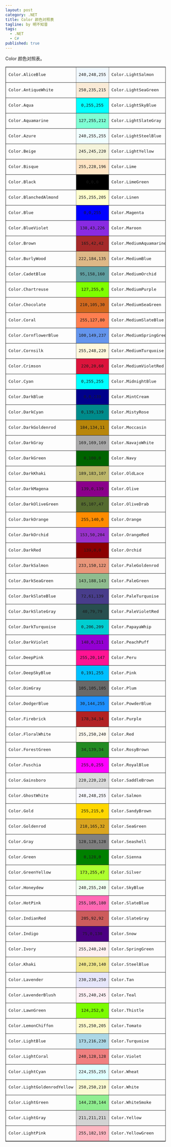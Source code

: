 ```yaml
---
layout: post
category: .NET
title: Color 颜色对照表
tagline: by 明不知昔
tags: 
  - .NET
  - C#
published: true
---
```


Color 颜色对照表。

<!--more-->

<table border="1" cellspacing="0">
<tbody>
<tr>
<td align="left" valign="middle" >
<pre>Color.<a name="A"></a>AliceBlue</pre>
</td>
<td align="center" valign="middle" bgcolor="#F0F8FF" >
<pre>240,248,255</pre>
</td>
<td align="left" valign="middle" >
<pre>Color.LightSalmon</pre>
</td>
<td align="center" valign="middle" bgcolor="#FFA07A" >
<pre>255,160,122</pre>
</td>
</tr>
<tr>
<td align="left" valign="middle" >
<pre>Color.AntiqueWhite</pre>
</td>
<td align="center" valign="middle" bgcolor="#FAEBD7" >
<pre>250,235,215</pre>
</td>
<td align="left" valign="middle" >
<pre>Color.LightSeaGreen</pre>
</td>
<td align="center" valign="middle" bgcolor="#20B2AA" >
<pre>32,178,170</pre>
</td>
</tr>
<tr>
<td align="left" valign="middle" >
<pre>Color.Aqua</pre>
</td>
<td align="center" valign="middle" bgcolor="#00FFFF" >
<pre>0,255,255</pre>
</td>
<td align="left" valign="middle" >
<pre>Color.LightSkyBlue</pre>
</td>
<td align="center" valign="middle" bgcolor="#87CEFA" >
<pre>135,206,250</pre>
</td>
</tr>
<tr>
<td align="left" valign="middle" >
<pre>Color.Aquamarine</pre>
</td>
<td align="center" valign="middle" bgcolor="#7FFFD4" >
<pre>127,255,212</pre>
</td>
<td align="left" valign="middle" >
<pre>Color.LightSlateGray</pre>
</td>
<td align="center" valign="middle" bgcolor="#778899" >
<pre>119,136,153</pre>
</td>
</tr>
<tr>
<td align="left" valign="middle" >
<pre>Color.Azure</pre>
</td>
<td align="center" valign="middle" bgcolor="#F0FFFF" >
<pre>240,255,255</pre>
</td>
<td align="left" valign="middle" >
<pre>Color.LightSteelBlue</pre>
</td>
<td align="center" valign="middle" bgcolor="#B0C4DE" >
<pre>176,196,222</pre>
</td>
</tr>
<tr>
<td align="left" valign="middle" >
<pre>Color.<a name="B"></a>Beige</pre>
</td>
<td align="center" valign="middle" bgcolor="#F5F5DC" >
<pre>245,245,220</pre>
</td>
<td align="left" valign="middle" >
<pre>Color.LightYellow</pre>
</td>
<td align="center" valign="middle" bgcolor="#FFFFE0" >
<pre>255,255,224</pre>
</td>
</tr>
<tr>
<td align="left" valign="middle" >
<pre>Color.Bisque</pre>
</td>
<td align="center" valign="middle" bgcolor="#FFE4C4" >
<pre>255,228,196</pre>
</td>
<td align="left" valign="middle" >
<pre>Color.Lime</pre>
</td>
<td align="center" valign="middle" bgcolor="#00FF00" >
<pre>0,255,0</pre>
</td>
</tr>
<tr>
<td align="left" valign="middle" >
<pre>Color.Black</pre>
</td>
<td align="center" valign="middle" bgcolor="#000000" >
<pre>0,0,0</pre>
</td>
<td align="left" valign="middle" >
<pre>Color.LimeGreen</pre>
</td>
<td align="center" valign="middle" bgcolor="#32CD32" >
<pre>50,205,50</pre>
</td>
</tr>
<tr>
<td align="left" valign="middle" >
<pre>Color.BlanchedAlmond</pre>
</td>
<td align="center" valign="middle" bgcolor="#FFFFCD" >
<pre>255,255,205</pre>
</td>
<td align="left" valign="middle" >
<pre>Color.Linen</pre>
</td>
<td align="center" valign="middle" bgcolor="#FAF0E6" >
<pre>250,240,230</pre>
</td>
</tr>
<tr>
<td align="left" valign="middle" >
<pre>Color.Blue</pre>
</td>
<td align="center" valign="middle" bgcolor="#0000FF" >
<pre>0,0,255</pre>
</td>
<td align="left" valign="middle" >
<pre>Color.<a name="M"></a>Magenta</pre>
</td>
<td align="center" valign="middle" bgcolor="#FF00FF" >
<pre>255,0,255</pre>
</td>
</tr>
<tr>
<td align="left" valign="middle" >
<pre>Color.BlueViolet</pre>
</td>
<td align="center" valign="middle" bgcolor="#8A2BE2" >
<pre>138,43,226</pre>
</td>
<td align="left" valign="middle" >
<pre>Color.Maroon</pre>
</td>
<td align="center" valign="middle" bgcolor="#800000" >
<pre>128,0,0</pre>
</td>
</tr>
<tr>
<td align="left" valign="middle" >
<pre>Color.Brown</pre>
</td>
<td align="center" valign="middle" bgcolor="#A52A2A" >
<pre>165,42,42</pre>
</td>
<td align="left" valign="middle" >
<pre>Color.MediumAquamarine</pre>
</td>
<td align="center" valign="middle" bgcolor="#66CDAA" >
<pre>102,205,170</pre>
</td>
</tr>
<tr>
<td align="left" valign="middle" >
<pre>Color.BurlyWood</pre>
</td>
<td align="center" valign="middle" bgcolor="#DEB887" >
<pre>222,184,135</pre>
</td>
<td align="left" valign="middle" >
<pre>Color.MediumBlue</pre>
</td>
<td align="center" valign="middle" bgcolor="#0000CD" >
<pre>0,0,205</pre>
</td>
</tr>
<tr>
<td align="left" valign="middle" >
<pre>Color.<a name="C"></a>CadetBlue</pre>
</td>
<td align="center" valign="middle" bgcolor="#5F9EA0" >
<pre>95,158,160</pre>
</td>
<td align="left" valign="middle" >
<pre>Color.MediumOrchid</pre>
</td>
<td align="center" valign="middle" bgcolor="#BA55D3" >
<pre>186,85,211</pre>
</td>
</tr>
<tr>
<td align="left" valign="middle" >
<pre>Color.Chartreuse</pre>
</td>
<td align="center" valign="middle" bgcolor="#7FFF00" >
<pre>127,255,0</pre>
</td>
<td align="left" valign="middle" >
<pre>Color.MediumPurple</pre>
</td>
<td align="center" valign="middle" bgcolor="#9370DB" >
<pre>147,112,219</pre>
</td>
</tr>
<tr>
<td align="left" valign="middle" >
<pre>Color.Chocolate</pre>
</td>
<td align="center" valign="middle" bgcolor="#D2691E" >
<pre>210,105,30</pre>
</td>
<td align="left" valign="middle" >
<pre>Color.MediumSeaGreen</pre>
</td>
<td align="center" valign="middle" bgcolor="#3CB371" >
<pre>60,179,113</pre>
</td>
</tr>
<tr>
<td align="left" valign="middle" >
<pre>Color.Coral</pre>
</td>
<td align="center" valign="middle" bgcolor="#FF7F50" >
<pre>255,127,80</pre>
</td>
<td align="left" valign="middle" >
<pre>Color.MediumSlateBlue</pre>
</td>
<td align="center" valign="middle" bgcolor="#7B68EE" >
<pre>123,104,238</pre>
</td>
</tr>
<tr>
<td align="left" valign="middle" >
<pre>Color.CornflowerBlue</pre>
</td>
<td align="center" valign="middle" bgcolor="#6495ED" >
<pre>100,149,237</pre>
</td>
<td align="left" valign="middle" >
<pre>Color.MediumSpringGreen</pre>
</td>
<td align="center" valign="middle" bgcolor="#00FA9A" >
<pre>0,250,154</pre>
</td>
</tr>
<tr>
<td align="left" valign="middle" >
<pre>Color.Cornsilk</pre>
</td>
<td align="center" valign="middle" bgcolor="#FFF8DC" >
<pre>255,248,220</pre>
</td>
<td align="left" valign="middle" >
<pre>Color.MediumTurquoise</pre>
</td>
<td align="center" valign="middle" bgcolor="#48D1CC" >
<pre>72,209,204</pre>
</td>
</tr>
<tr>
<td align="left" valign="middle" >
<pre>Color.Crimson</pre>
</td>
<td align="center" valign="middle" bgcolor="#DC143C" >
<pre>220,20,60</pre>
</td>
<td align="left" valign="middle" >
<pre>Color.MediumVioletRed</pre>
</td>
<td align="center" valign="middle" bgcolor="#C71570" >
<pre>199,21,112</pre>
</td>
</tr>
<tr>
<td align="left" valign="middle" >
<pre>Color.Cyan</pre>
</td>
<td align="center" valign="middle" bgcolor="#00FFFF" >
<pre>0,255,255</pre>
</td>
<td align="left" valign="middle" >
<pre>Color.MidnightBlue</pre>
</td>
<td align="center" valign="middle" bgcolor="#191970" >
<pre>25,25,112</pre>
</td>
</tr>
<tr>
<td align="left" valign="middle" >
<pre>Color.<a name="D"></a>DarkBlue</pre>
</td>
<td align="center" valign="middle" bgcolor="#00008B" >
<pre>0,0,139</pre>
</td>
<td align="left" valign="middle" >
<pre>Color.MintCream</pre>
</td>
<td align="center" valign="middle" bgcolor="#F5FFFA" >
<pre>245,255,250</pre>
</td>
</tr>
<tr>
<td align="left" valign="middle" >
<pre>Color.DarkCyan</pre>
</td>
<td align="center" valign="middle" bgcolor="#008B8B" >
<pre>0,139,139</pre>
</td>
<td align="left" valign="middle" >
<pre>Color.MistyRose</pre>
</td>
<td align="center" valign="middle" bgcolor="#FFE4E1" >
<pre>255,228,225</pre>
</td>
</tr>
<tr>
<td align="left" valign="middle" >
<pre>Color.DarkGoldenrod</pre>
</td>
<td align="center" valign="middle" bgcolor="#B8860B" >
<pre>184,134,11</pre>
</td>
<td align="left" valign="middle" >
<pre>Color.Moccasin</pre>
</td>
<td align="center" valign="middle" bgcolor="#FFE4B5" >
<pre>255,228,181</pre>
</td>
</tr>
<tr>
<td align="left" valign="middle" >
<pre>Color.DarkGray</pre>
</td>
<td align="center" valign="middle" bgcolor="#A9A9A9" >
<pre>169,169,169</pre>
</td>
<td align="left" valign="middle" >
<pre>Color.<a name="N"></a>NavajoWhite</pre>
</td>
<td align="center" valign="middle" bgcolor="#FFDEAD" >
<pre>255,222,173</pre>
</td>
</tr>
<tr>
<td align="left" valign="middle" >
<pre>Color.DarkGreen</pre>
</td>
<td align="center" valign="middle" bgcolor="#006400" >
<pre>0,100,0</pre>
</td>
<td align="left" valign="middle" >
<pre>Color.Navy</pre>
</td>
<td align="center" valign="middle" bgcolor="#000080" >
<pre>0,0,128</pre>
</td>
</tr>
<tr>
<td align="left" valign="middle" >
<pre>Color.DarkKhaki</pre>
</td>
<td align="center" valign="middle" bgcolor="#BDB76B" >
<pre>189,183,107</pre>
</td>
<td align="left" valign="middle" >
<pre>Color.<a name="O"></a>OldLace</pre>
</td>
<td align="center" valign="middle" bgcolor="#FDF5E6" >
<pre>253,245,230</pre>
</td>
</tr>
<tr>
<td align="left" valign="middle" >
<pre>Color.DarkMagena</pre>
</td>
<td align="center" valign="middle" bgcolor="#8B008B" >
<pre>139,0,139</pre>
</td>
<td align="left" valign="middle" >
<pre>Color.Olive</pre>
</td>
<td align="center" valign="middle" bgcolor="#808000" >
<pre>128,128,0</pre>
</td>
</tr>
<tr>
<td align="left" valign="middle" >
<pre>Color.DarkOliveGreen</pre>
</td>
<td align="center" valign="middle" bgcolor="#556B2F" >
<pre>85,107,47</pre>
</td>
<td align="left" valign="middle" >
<pre>Color.OliveDrab</pre>
</td>
<td align="center" valign="middle" bgcolor="#6B8E2D" >
<pre>107,142,45</pre>
</td>
</tr>
<tr>
<td align="left" valign="middle" >
<pre>Color.DarkOrange</pre>
</td>
<td align="center" valign="middle" bgcolor="#FF8C00" >
<pre>255,140,0</pre>
</td>
<td align="left" valign="middle" >
<pre>Color.Orange</pre>
</td>
<td align="center" valign="middle" bgcolor="#FFA500" >
<pre>255,165,0</pre>
</td>
</tr>
<tr>
<td align="left" valign="middle" >
<pre>Color.DarkOrchid</pre>
</td>
<td align="center" valign="middle" bgcolor="#9932CC" >
<pre>153,50,204</pre>
</td>
<td align="left" valign="middle" >
<pre>Color.OrangeRed</pre>
</td>
<td align="center" valign="middle" bgcolor="#FF4500" >
<pre>255,69,0</pre>
</td>
</tr>
<tr>
<td align="left" valign="middle" >
<pre>Color.<a name="DarkRed"></a>DarkRed</pre>
</td>
<td align="center" valign="middle" bgcolor="#8B0000" >
<pre>139,0,0</pre>
</td>
<td align="left" valign="middle" >
<pre>Color.Orchid</pre>
</td>
<td align="center" valign="middle" bgcolor="#DA70D6" >
<pre>218,112,214</pre>
</td>
</tr>
<tr>
<td align="left" valign="middle" >
<pre>Color.DarkSalmon</pre>
</td>
<td align="center" valign="middle" bgcolor="#E9967A" >
<pre>233,150,122</pre>
</td>
<td align="left" valign="middle" >
<pre>Color.<a name="P"></a>PaleGoldenrod</pre>
</td>
<td align="center" valign="middle" bgcolor="#EEE8AA" >
<pre>238,232,170</pre>
</td>
</tr>
<tr>
<td align="left" valign="middle" >
<pre>Color.DarkSeaGreen</pre>
</td>
<td align="center" valign="middle" bgcolor="#8FBC8F" >
<pre>143,188,143</pre>
</td>
<td align="left" valign="middle" >
<pre>Color.PaleGreen</pre>
</td>
<td align="center" valign="middle" bgcolor="#98FB98" >
<pre>152,251,152</pre>
</td>
</tr>
<tr>
<td align="left" valign="middle" >
<pre>Color.DarkSlateBlue</pre>
</td>
<td align="center" valign="middle" bgcolor="#483D8B" >
<pre>72,61,139</pre>
</td>
<td align="left" valign="middle" >
<pre>Color.PaleTurquoise</pre>
</td>
<td align="center" valign="middle" bgcolor="#AFEEEE" >
<pre>175,238,238</pre>
</td>
</tr>
<tr>
<td align="left" valign="middle" >
<pre>Color.DarkSlateGray</pre>
</td>
<td align="center" valign="middle" bgcolor="#284F4F" >
<pre>40,79,79</pre>
</td>
<td align="left" valign="middle" >
<pre>Color.PaleVioletRed</pre>
</td>
<td align="center" valign="middle" bgcolor="#DB7093" >
<pre>219,112,147</pre>
</td>
</tr>
<tr>
<td align="left" valign="middle" >
<pre>Color.DarkTurquoise</pre>
</td>
<td align="center" valign="middle" bgcolor="#00CED1" >
<pre>0,206,209</pre>
</td>
<td align="left" valign="middle" >
<pre>Color.PapayaWhip</pre>
</td>
<td align="center" valign="middle" bgcolor="#FFEFD5" >
<pre>255,239,213</pre>
</td>
</tr>
<tr>
<td align="left" valign="middle" >
<pre>Color.DarkViolet</pre>
</td>
<td align="center" valign="middle" bgcolor="#9400D3" >
<pre>148,0,211</pre>
</td>
<td align="left" valign="middle" >
<pre>Color.PeachPuff</pre>
</td>
<td align="center" valign="middle" bgcolor="#FFDA9B" >
<pre>255,218,155</pre>
</td>
</tr>
<tr>
<td align="left" valign="middle" >
<pre>Color.DeepPink</pre>
</td>
<td align="center" valign="middle" bgcolor="#FF1493" >
<pre>255,20,147</pre>
</td>
<td align="left" valign="middle" >
<pre>Color.Peru</pre>
</td>
<td align="center" valign="middle" bgcolor="#CD853F" >
<pre>205,133,63</pre>
</td>
</tr>
<tr>
<td align="left" valign="middle" >
<pre>Color.DeepSkyBlue</pre>
</td>
<td align="center" valign="middle" bgcolor="#00BFFF" >
<pre>0,191,255</pre>
</td>
<td align="left" valign="middle" >
<pre>Color.Pink</pre>
</td>
<td align="center" valign="middle" bgcolor="#FFC0CB" >
<pre>255,192,203</pre>
</td>
</tr>
<tr>
<td align="left" valign="middle">
<pre>Color.DimGray</pre>
</td>
<td align="center" valign="middle" bgcolor="#696969">
<pre>105,105,105</pre>
</td>
<td align="left" valign="middle">
<pre>Color.Plum</pre>
</td>
<td align="center" valign="middle" bgcolor="#DDA0DD">
<pre>221,160,221</pre>
</td>
</tr>
<tr>
<td align="left" valign="middle" >
<pre>Color.DodgerBlue</pre>
</td>
<td align="center" valign="middle" bgcolor="#1E90FF" >
<pre>30,144,255</pre>
</td>
<td align="left" valign="middle" >
<pre>Color.PowderBlue</pre>
</td>
<td align="center" valign="middle" bgcolor="#B0E0E6" >
<pre>176,224,230</pre>
</td>
</tr>
<tr>
<td align="left" valign="middle" >
<pre>Color.<a name="F"></a>Firebrick</pre>
</td>
<td align="center" valign="middle" bgcolor="#B22222" >
<pre>178,34,34</pre>
</td>
<td align="left" valign="middle" >
<pre>Color.Purple</pre>
</td>
<td align="center" valign="middle" bgcolor="#800080" >
<pre>128,0,128</pre>
</td>
</tr>
<tr>
<td align="left" valign="middle" >
<pre>Color.FloralWhite</pre>
</td>
<td align="center" valign="middle" bgcolor="#FFFAF0" >
<pre>255,250,240</pre>
</td>
<td align="left" valign="middle" >
<pre>Color.<a name="R"></a>Red</pre>
</td>
<td align="center" valign="middle" bgcolor="#FF0000" >
<pre>255,0,0</pre>
</td>
</tr>
<tr>
<td align="left" valign="middle" >
<pre>Color.ForestGreen</pre>
</td>
<td align="center" valign="middle" bgcolor="#228B22" >
<pre>34,139,34</pre>
</td>
<td align="left" valign="middle" >
<pre>Color.RosyBrown</pre>
</td>
<td align="center" valign="middle" bgcolor="#BC8F8F" >
<pre>188,143,143</pre>
</td>
</tr>
<tr>
<td align="left" valign="middle" >
<pre>Color.Fuschia</pre>
</td>
<td align="center" valign="middle" bgcolor="#FF00FF" >
<pre>255,0,255</pre>
</td>
<td align="left" valign="middle" >
<pre>Color.RoyalBlue</pre>
</td>
<td align="center" valign="middle" bgcolor="#4169E1" >
<pre>65,105,225</pre>
</td>
</tr>
<tr>
<td align="left" valign="middle" >
<pre>Color.<a name="G"></a>Gainsboro</pre>
</td>
<td align="center" valign="middle" bgcolor="#DCDCDC" >
<pre>220,220,220</pre>
</td>
<td align="left" valign="middle" >
<pre>Color.<a name="S"></a>SaddleBrown</pre>
</td>
<td align="center" valign="middle" bgcolor="#8B4513" >
<pre>139,69,19</pre>
</td>
</tr>
<tr>
<td align="left" valign="middle" >
<pre>Color.GhostWhite</pre>
</td>
<td align="center" valign="middle" bgcolor="#F8F8FF" >
<pre>248,248,255</pre>
</td>
<td align="left" valign="middle" >
<pre>Color.Salmon</pre>
</td>
<td align="center" valign="middle" bgcolor="#FA8072" >
<pre>250,128,114</pre>
</td>
</tr>
<tr>
<td align="left" valign="middle" >
<pre>Color.Gold</pre>
</td>
<td align="center" valign="middle" bgcolor="#FFD700" >
<pre>255,215,0</pre>
</td>
<td align="left" valign="middle" >
<pre>Color.SandyBrown</pre>
</td>
<td align="center" valign="middle" bgcolor="#F4A460" >
<pre>244,164,96</pre>
</td>
</tr>
<tr>
<td align="left" valign="middle" >
<pre>Color.Goldenrod</pre>
</td>
<td align="center" valign="middle" bgcolor="#DAA520" >
<pre>218,165,32</pre>
</td>
<td align="left" valign="middle" >
<pre>Color.SeaGreen</pre>
</td>
<td align="center" valign="middle" bgcolor="#2E8B57" >
<pre>46,139,87</pre>
</td>
</tr>
<tr>
<td align="left" valign="middle" >
<pre>Color.Gray</pre>
</td>
<td align="center" valign="middle" bgcolor="#808080" >
<pre>128,128,128</pre>
</td>
<td align="left" valign="middle" >
<pre>Color.Seashell</pre>
</td>
<td align="center" valign="middle" bgcolor="#FFF5EE" >
<pre>255,245,238</pre>
</td>
</tr>
<tr>
<td align="left" valign="middle" >
<pre>Color.Green</pre>
</td>
<td align="center" valign="middle" bgcolor="#008000" >
<pre>0,128,0</pre>
</td>
<td align="left" valign="middle" >
<pre>Color.Sienna</pre>
</td>
<td align="center" valign="middle" bgcolor="#A0522D" >
<pre>160,82,45</pre>
</td>
</tr>
<tr>
<td align="left" valign="middle" >
<pre>Color.GreenYellow</pre>
</td>
<td align="center" valign="middle" bgcolor="#ADFF2F" >
<pre>173,255,47</pre>
</td>
<td align="left" valign="middle" >
<pre>Color.Silver</pre>
</td>
<td align="center" valign="middle" bgcolor="#C0C0C0" >
<pre>192,192,192</pre>
</td>
</tr>
<tr>
<td align="left" valign="middle" >
<pre>Color.<a name="H"></a>Honeydew</pre>
</td>
<td align="center" valign="middle" bgcolor="#F0FFF0" >
<pre>240,255,240</pre>
</td>
<td align="left" valign="middle" >
<pre>Color.SkyBlue</pre>
</td>
<td align="center" valign="middle" bgcolor="#87CEEB" >
<pre>135,206,235</pre>
</td>
</tr>
<tr>
<td align="left" valign="middle" >
<pre>Color.HotPink</pre>
</td>
<td align="center" valign="middle" bgcolor="#FF69B4" >
<pre>255,105,180</pre>
</td>
<td align="left" valign="middle" >
<pre>Color.SlateBlue</pre>
</td>
<td align="center" valign="middle" bgcolor="#6A5ACD" >
<pre>106,90,205</pre>
</td>
</tr>
<tr>
<td align="left" valign="middle" >
<pre>Color.<a name="I"></a>IndianRed</pre>
</td>
<td align="center" valign="middle" bgcolor="#CD5C5C" >
<pre>205,92,92</pre>
</td>
<td align="left" valign="middle" >
<pre>Color.SlateGray</pre>
</td>
<td align="center" valign="middle" bgcolor="#708090" >
<pre>112,128,144</pre>
</td>
</tr>
<tr>
<td align="left" valign="middle" >
<pre>Color.Indigo</pre>
</td>
<td align="center" valign="middle" bgcolor="#4B0082" >
<pre>75,0,130</pre>
</td>
<td align="left" valign="middle" >
<pre>Color.Snow</pre>
</td>
<td align="center" valign="middle" bgcolor="#FFFAFA" >
<pre>255,250,250</pre>
</td>
</tr>
<tr>
<td align="left" valign="middle" >
<pre>Color.Ivory</pre>
</td>
<td align="center" valign="middle" bgcolor="#FFF0F0" >
<pre>255,240,240</pre>
</td>
<td align="left" valign="middle" >
<pre>Color.SpringGreen</pre>
</td>
<td align="center" valign="middle" bgcolor="#00FF7F" >
<pre>0,255,127</pre>
</td>
</tr>
<tr>
<td align="left" valign="middle" >
<pre>Color.<a name="K"></a>Khaki</pre>
</td>
<td align="center" valign="middle" bgcolor="#F0E68C" >
<pre>240,230,140</pre>
</td>
<td align="left" valign="middle" >
<pre>Color.SteelBlue</pre>
</td>
<td align="center" valign="middle" bgcolor="#4682B4" >
<pre>70,130,180</pre>
</td>
</tr>
<tr>
<td align="left" valign="middle" >
<pre>Color.Lavender</pre>
</td>
<td align="center" valign="middle" bgcolor="#E6E6FA" >
<pre>230,230,250</pre>
</td>
<td align="left" valign="middle" >
<pre>Color.<a name="T"></a>Tan</pre>
</td>
<td align="center" valign="middle" bgcolor="#D2B48C" >
<pre>210,180,140</pre>
</td>
</tr>
<tr>
<td align="left" valign="middle" >
<pre>Color.LavenderBlush</pre>
</td>
<td align="center" valign="middle" bgcolor="#FFF0F5" >
<pre>255,240,245</pre>
</td>
<td align="left" valign="middle" >
<pre>Color.Teal</pre>
</td>
<td align="center" valign="middle" bgcolor="#008080" >
<pre>0,128,128</pre>
</td>
</tr>
<tr>
<td align="left" valign="middle" >
<pre>Color.LawnGreen</pre>
</td>
<td align="center" valign="middle" bgcolor="#7CFC00" >
<pre>124,252,0</pre>
</td>
<td align="left" valign="middle" >
<pre>Color.Thistle</pre>
</td>
<td align="center" valign="middle" bgcolor="#D8BFD8" >
<pre>216,191,216</pre>
</td>
</tr>
<tr>
<td align="left" valign="middle" >
<pre>Color.LemonChiffon</pre>
</td>
<td align="center" valign="middle" bgcolor="#FFFACD">
<pre>255,250,205</pre>
</td>
<td align="left" valign="middle" >
<pre>Color.Tomato</pre>
</td>
<td align="center" valign="middle" bgcolor="#FD6347" >
<pre>253,99,71</pre>
</td>
</tr>
<tr>
<td align="left" valign="middle" >
<pre>Color.LightBlue</pre>
</td>
<td align="center" valign="middle" bgcolor="#ADD8E6" >
<pre>173,216,230</pre>
</td>
<td align="left" valign="middle" >
<pre>Color.Turquoise</pre>
</td>
<td align="center" valign="middle" bgcolor="#40E0D0" >
<pre>64,224,208</pre>
</td>
</tr>
<tr>
<td align="left" valign="middle" >
<pre>Color.LightCoral</pre>
</td>
<td align="center" valign="middle" bgcolor="#F08080" >
<pre>240,128,128</pre>
</td>
<td align="left" valign="middle" >
<pre>Color.<a name="V"></a>Violet</pre>
</td>
<td align="center" valign="middle" bgcolor="#EE82EE" >
<pre>238,130,238</pre>
</td>
</tr>
<tr>
<td align="left" valign="middle" >
<pre>Color.LightCyan</pre>
</td>
<td align="center" valign="middle" bgcolor="#E0FFFF" >
<pre>224,255,255</pre>
</td>
<td align="left" valign="middle" >
<pre>Color.<a name="W"></a>Wheat</pre>
</td>
<td align="center" valign="middle" bgcolor="#F5DEB3" >
<pre>245,222,179</pre>
</td>
</tr>
<tr>
<td align="left" valign="middle" >
<pre>Color.LightGoldenrodYellow</pre>
</td>
<td align="center" valign="middle" bgcolor="#FAFAD2" >
<pre>250,250,210</pre>
</td>
<td align="left" valign="middle" >
<pre>Color.White</pre>
</td>
<td align="center" valign="middle" bgcolor="#FFFFFF" >
<pre>255,255,255</pre>
</td>
</tr>
<tr>
<td align="left" valign="middle" >
<pre>Color.LightGreen</pre>
</td>
<td align="center" valign="middle" bgcolor="#90EE90" >
<pre>144,238,144</pre>
</td>
<td align="left" valign="middle" >
<pre>Color.WhiteSmoke</pre>
</td>
<td align="center" valign="middle" bgcolor="#F5F5F5" >
<pre>245,245,245</pre>
</td>
</tr>
<tr>
<td align="left" valign="middle" >
<pre>Color.LightGray</pre>
</td>
<td align="center" valign="middle" bgcolor="#D3D3D3" >
<pre>211,211,211</pre>
</td>
<td align="left" valign="middle" >
<pre>Color.<a name="Y"></a>Yellow</pre>
</td>
<td align="center" valign="middle" bgcolor="#FFFF00" >
<pre>255,255,0</pre>
</td>
</tr>
<tr>
<td align="left" valign="middle" >
<pre>Color.LightPink</pre>
</td>
<td align="center" valign="middle" bgcolor="#FFB6C1" >
<pre>255,182,193</pre>
</td>
<td align="left" valign="middle" >
<pre>Color.YellowGreen</pre>
</td>
<td align="center" valign="middle" bgcolor="#9ACD32" >
<pre>154,205,50</pre>
</td>
</tr>
</tbody>
</table>